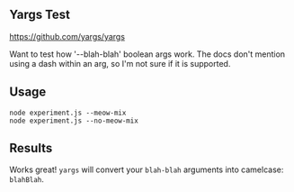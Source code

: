 Yargs Test
---
https://github.com/yargs/yargs

Want to test how '--blah-blah' boolean args work. The docs don't mention using a dash within an arg, so I'm not sure if it is supported.



Usage
---

```
node experiment.js --meow-mix
node experiment.js --no-meow-mix
```



Results
---

Works great! `yargs` will convert your `blah-blah` arguments into camelcase: `blahBlah`.
